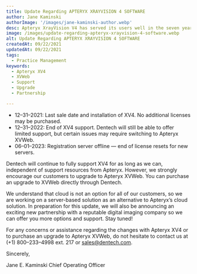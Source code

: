 ```yaml
---
title: Update Regarding APTERYX XRAYVISION 4 SOFTWARE
author: Jane Kaminski
authorImage: '/images/jane-kaminski-author.webp'
desc: Apteryx XrayVision V4 has served its users well in the seven years since it has been released. However, Apteryx has recently announced the following End-of-Life (EOL) plan for XV4
image: /images/update-regarding-apteryx-xrayvision-4-software.webp
alt: Update Regarding APTERYX XRAYVISION 4 SOFTWARE
createdAt: 09/22/2021
updatedAt: 09/22/2021
tags:
  - Practice Management
keywords:
  - Apteryx XV4
  - XVWeb
  - Support
  - Upgrade
  - Partnership

---
```


- 12–31–2021: Last sale date and installation of XV4. No additional licenses may be purchased.
- 12–31–2022: End of XV4 support. Dentech will still be able to offer limited support, but certain issues may require switching to Apteryx XVWeb.
- 06–01–2023: Registration server offline — end of license resets for new servers.

Dentech will continue to fully support XV4 for as long as we can, independent of support resources from Apteryx. However, we strongly encourage our customers to upgrade to Apteryx XVWeb. You can purchase an upgrade to XVWeb directly through Dentech.

We understand that cloud is not an option for all of our customers, so we are working on a server-based solution as an alternative to Apteryx’s cloud solution. In preparation for this update, we will also be announcing an exciting new partnership with a reputable digital imaging company so we can offer you more options and support. Stay tuned!

For any concerns or assistance regarding the changes with Apteryx XV4 or to purchase an upgrade to Apteryx XVWeb, do not hesitate to contact us at (+1) 800–233–4998 ext. 217 or sales@dentech.com.

Sincerely,

Jane E. Kaminski
Chief Operating Officer